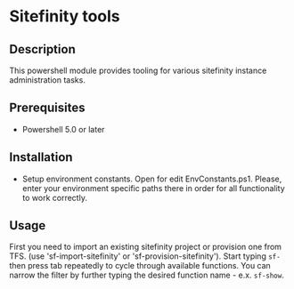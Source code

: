 # Sitefinity tools

## Description
This powershell module provides tooling for various sitefinity instance administration tasks.

## Prerequisites
- Powershell 5.0 or later

## Installation
- Setup environment constants. Open for edit EnvConstants.ps1. Please, enter your environment specific paths there in order for all functionality to work correctly.

## Usage
First you need to import an existing sitefinity project or provision one from TFS. (use 'sf-import-sitefinity' or 'sf-provision-sitefinity'). Start typing `sf-` then press tab repeatedly to cycle through available functions. You can narrow the filter by further typing the desired function name - e.x. `sf-show`.
